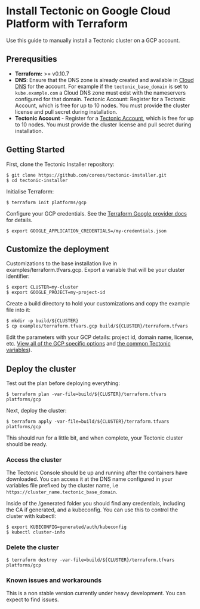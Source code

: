 # Install Tectonic on Google Cloud Platform with Terraform

Use this guide to manually install a Tectonic cluster on a GCP account.

## Prerequsities

- **Terraform:** >= v0.10.7
- **DNS**: Ensure that the DNS zone is already created and available in [Cloud DNS](https://console.cloud.google.com/net-services/dns) for the account. For example if the `tectonic_base_domain` is set to `kube.example.com` a Cloud DNS zone must exist with the nameservers configured for that domain.
Tectonic Account: Register for a Tectonic Account, which is free for up to 10 nodes. You must provide the cluster license and pull secret during installation.
- **Tectonic Account** - Register for a [Tectonic Account](https://coreos.com/tectonic), which is free for up to 10 nodes. You must provide the cluster license and pull secret during installation.

## Getting Started

First, clone the Tectonic Installer repository:

```
$ git clone https://github.com/coreos/tectonic-installer.git
$ cd tectonic-installer
```
 
Initialise Terraform:

```
$ terraform init platforms/gcp
``` 

Configure your GCP credentials. See the [Terraform Google provider docs](https://www.terraform.io/docs/providers/google/index.html) for details.

```
$ export GOOGLE_APPLICATION_CREDENTIALS=/my-credentials.json
```

## Customize the deployment

Customizations to the base installation live in examples/terraform.tfvars.gcp. Export a variable that will be your cluster identifier:

```
$ export CLUSTER=my-cluster
$ export GOOGLE_PROJECT=my-project-id
```

Create a build directory to hold your customizations and copy the example file into it:

```
$ mkdir -p build/${CLUSTER}
$ cp examples/terraform.tfvars.gcp build/${CLUSTER}/terraform.tfvars
```

Edit the parameters with your GCP details: project id, domain name, license, etc. [View all of the GCP specific options](https://github.com/coreos/tectonic-installer/tree/master/Documentation/variables/gcp.md) and [the common Tectonic variables](https://github.com/coreos/tectonic-installer/tree/master/Documentation/variables/config.md)).

## Deploy the cluster

Test out the plan before deploying everything:

```
$ terraform plan -var-file=build/${CLUSTER}/terraform.tfvars platforms/gcp
```

Next, deploy the cluster:

```
$ terraform apply -var-file=build/${CLUSTER}/terraform.tfvars platforms/gcp
```

This should run for a little bit, and when complete, your Tectonic cluster should be ready.

### Access the cluster

The Tectonic Console should be up and running after the containers have downloaded. You can access it at the DNS name configured in your variables file prefixed by the cluster name, i.e ```https://cluster_name.tectonic_base_domain```.

Inside of the /generated folder you should find any credentials, including the CA if generated, and a kubeconfig. You can use this to control the cluster with kubectl:

```
$ export KUBECONFIG=generated/auth/kubeconfig
$ kubectl cluster-info
```
### Delete the cluster

```
$ terraform destroy -var-file=build/${CLUSTER}/terraform.tfvars platforms/gcp
```
### Known issues and workarounds

This is a non stable version currently under heavy development. You can expect to find issues.

